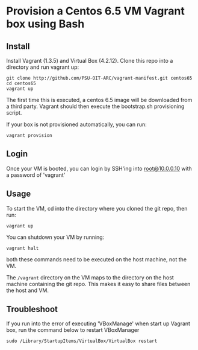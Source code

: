 # Provision a Centos 6.5 VM Vagrant box using Bash

## Install

Install Vagrant (1.3.5) and Virtual Box (4.2.12). Clone this repo into a
directory and run vagrant up:

    git clone http://github.com/PSU-OIT-ARC/vagrant-manifest.git centos65
    cd centos65
    vagrant up

The first time this is executed, a centos 6.5 image will be downloaded from a
third party. Vagrant should then execute the bootstrap.sh provisioning script.

If your box is not provisioned automatically, you can run:

    vagrant provision

## Login

Once your VM is booted, you can login by SSH'ing into root@10.0.0.10 with a password of 'vagrant'

## Usage

To start the VM, cd into the directory where you cloned the git repo, then run:

    vagrant up

You can shutdown your VM by running:

    vagrant halt
    
both these commands need to be executed on the host machine, not the VM.

The `/vagrant` directory on the VM maps to the directory on the host machine containing the git repo. This makes it easy to share files between the host and VM.

## Troubleshoot
If you run into the error of executing 'VBoxManage' when start up Vagrant box, run the command below to restart VBoxManager

    sudo /Library/StartupItems/VirtualBox/VirtualBox restart


